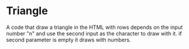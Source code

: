 # Triangle

A code that draw a triangle in the HTML with rows depends on the input number "n" and use the second
input as the character to draw with it. if second parameter is empty it draws with numbers.
